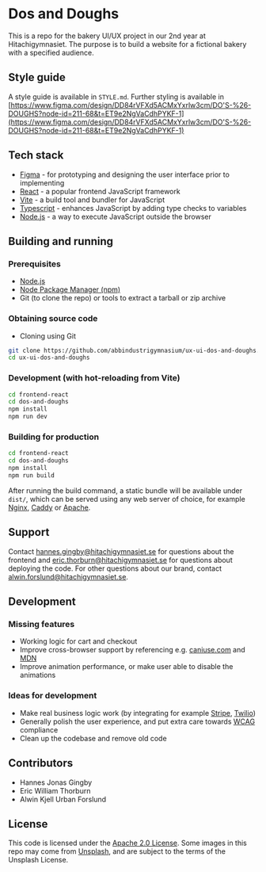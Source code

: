 # Dos and Doughs
This is a repo for the bakery UI/UX project in our 2nd year at Hitachigymnasiet. The purpose is to build a website for a fictional bakery with a specified audience.

## Style guide
A style guide is available in `STYLE.md`. Further styling is available in [https://www.figma.com/design/DD84rVFXd5ACMxYxrlw3cm/DO'S-%26-DOUGHS?node-id=211-68&t=ET9e2NgVaCdhPYKF-1](https://www.figma.com/design/DD84rVFXd5ACMxYxrlw3cm/DO'S-%26-DOUGHS?node-id=211-68&t=ET9e2NgVaCdhPYKF-1)

## Tech stack
- [Figma](https://figma.com) - for prototyping and designing the user interface prior to implementing
- [React](https://react.dev/) - a popular frontend JavaScript framework
- [Vite](https://vite.dev/) - a build tool and bundler for JavaScript
- [Typescript](https://www.typescriptlang.org/) - enhances JavaScript by adding type checks to variables
- [Node.js](https://nodejs.org) - a way to execute JavaScript outside the browser


## Building and running
### Prerequisites
- [Node.js](https://nodejs.org)
- [Node Package Manager (npm)](https://www.npmjs.com/)
- Git (to clone the repo) or tools to extract a tarball or zip archive

### Obtaining source code
- Cloning using Git
```bash
git clone https://github.com/abbindustrigymnasium/ux-ui-dos-and-doughs.git
cd ux-ui-dos-and-doughs
```

### Development (with hot-reloading from Vite)
```bash
cd frontend-react
cd dos-and-doughs
npm install
npm run dev
```
### Building for production
```bash
cd frontend-react
cd dos-and-doughs
npm install
npm run build
```
After running the build command, a static bundle will be available under `dist/`, which can be served using any web server of choice, for example [Nginx](https://nginx.org), [Caddy](https://caddyserver.com/) or [Apache](https://httpd.apache.org/).

## Support
Contact [hannes.gingby@hitachigymnasiet.se](mailto:hannes.gingby@hitachigymnasiet.se) for questions about the frontend and [eric.thorburn@hitachigymnasiet.se](mailto:eric.thorburn@hitachigymnasiet.se) for questions about deploying the code. For other questions about our brand, contact [alwin.forslund@hitachigymnasiet.se](mailto:alwin.forslund@hitachigymnasiet.se).

## Development

### Missing features
- Working logic for cart and checkout
- Improve cross-browser support by referencing e.g. [caniuse.com](https://caniuse.com) and [MDN](https://developer.mozilla.org/)
- Improve animation performance, or make user able to disable the animations

### Ideas for development
- Make real business logic work (by integrating for example [Stripe](https://stripe.com), [Twilio](https://www.twilio.com/))
- Generally polish the user experience, and put extra care towards [WCAG](https://www.w3.org/WAI/standards-guidelines/wcag/) compliance
- Clean up the codebase and remove old code

## Contributors
- Hannes Jonas Gingby
- Eric William Thorburn
- Alwin Kjell Urban Forslund

## License
This code is licensed under the [Apache 2.0 License](https://www.apache.org/licenses/LICENSE-2.0.txt).
Some images in this repo may come from [Unsplash](https://unsplash.com), and are subject to the terms of the Unsplash License.